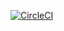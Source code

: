 [![CircleCI](https://dl.circleci.com/status-badge/img/circleci/NQrmjKV4CVEChqpQu1v2dM/4YEMq5PT1ufqCAkHnjQ4dT/tree/main.svg?style=svg)](https://dl.circleci.com/status-badge/redirect/circleci/NQrmjKV4CVEChqpQu1v2dM/4YEMq5PT1ufqCAkHnjQ4dT/tree/main)